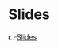 # Slides
👉[Slides](https://docs.google.com/presentation/d/1URR4spJDj6GLAABi7sveuYtrMd2VNLm1dfAiTHQGLCg/edit)

